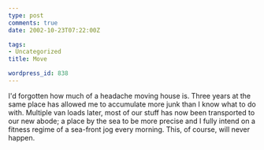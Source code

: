 ```yaml
---
type: post
comments: true
date: 2002-10-23T07:22:00Z

tags:
- Uncategorized
title: Move

wordpress_id: 838
---
```


I'd forgotten how much of a headache moving house is. Three years at the same place has allowed me to accumulate more junk than I know what to do with. Multiple van loads later, most of our stuff has now been transported to our new abode; a place by the sea to be more precise and I fully intend on a fitness regime of a sea-front jog every morning. This, of course, will never happen.

